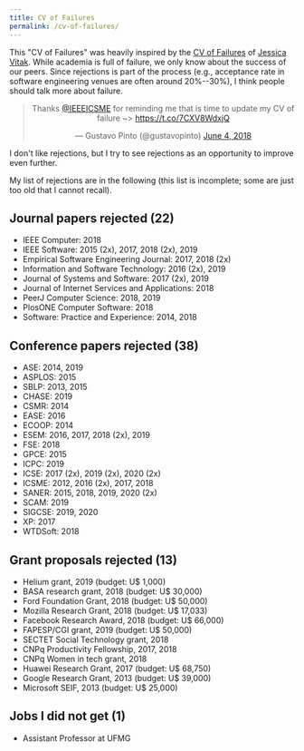 ```yaml
---
title: CV of Failures
permalink: /cv-of-failures/
---
```


This "CV of Failures" was heavily inspired by the [CV of Failures](https://vitak.files.wordpress.com/2017/12/vitak-cv-of-failures-dec17.pdf) of [Jessica Vitak](https://jessicavitak.com/). While academia is full of failure, we only know about the success of our peers. Since rejections is part of the process (e.g., acceptance rate in software engineering venues are often around 20%--30%), I think people should talk more about failure.

<center><blockquote class="twitter-tweet" data-partner="tweetdeck"><p lang="en" dir="ltr">Thanks <a href="https://twitter.com/IEEEICSME?ref_src=twsrc%5Etfw">@IEEEICSME</a> for reminding me that is time to update my CV of failure ~&gt; <a href="https://t.co/7CXV8WdxjQ">https://t.co/7CXV8WdxjQ</a></p>&mdash; Gustavo Pinto (@gustavopinto) <a href="https://twitter.com/gustavopinto/status/1003685173924388864?ref_src=twsrc%5Etfw">June 4, 2018</a></blockquote></center>
<script async src="https://platform.twitter.com/widgets.js" charset="utf-8"></script>

I don't like rejections, but I try to see rejections as an opportunity to improve even further.

My list of rejections are in the following (this list is incomplete; some are just too old that I cannot recall).

## Journal papers rejected (22)

- IEEE Computer: 2018
- IEEE Software: 2015 (2x), 2017, 2018 (2x), 2019
- Empirical Software Engineering Journal: 2017, 2018 (2x)
- Information and Software Technology: 2016 (2x), 2019
- Journal of Systems and Software: 2017 (2x), 2019
- Journal of Internet Services and Applications: 2018
- PeerJ Computer Science: 2018, 2019
- PlosONE Computer Software: 2018
- Software: Practice and Experience: 2014, 2018

## Conference papers rejected (38)

- ASE: 2014, 2019
- ASPLOS: 2015
- SBLP: 2013, 2015
- CHASE: 2019
- CSMR: 2014
- EASE: 2016
- ECOOP: 2014
- ESEM: 2016, 2017, 2018 (2x), 2019
- FSE: 2018
- GPCE: 2015
- ICPC: 2019
- ICSE: 2017 (2x), 2019 (2x), 2020 (2x)
- ICSME: 2012, 2016 (2x), 2017, 2018
- SANER: 2015, 2018, 2019, 2020 (2x)
- SCAM: 2019
- SIGCSE: 2019, 2020
- XP: 2017
- WTDSoft: 2018

## Grant proposals rejected (13)

- Helium grant, 2019 (budget: U$ 1,000)
- BASA research grant, 2018 (budget: U$ 30,000)
- Ford Foundation Grant, 2018 (budget: U$ 50,000)
- Mozilla Research Grant, 2018 (budget: U$ 17,033)
- Facebook Research Award, 2018 (budget: U$ 66,000)
- FAPESP/CGI grant, 2019 (budget: U$ 50,000)
- SECTET Social Technology grant, 2018
- CNPq Productivity Fellowship, 2017, 2018
- CNPq Women in tech grant, 2018
- Huawei Research Grant, 2017 (budget: U$ 68,750)
- Google Research Grant, 2013 (budget: U$ 39,000)
- Microsoft SEIF, 2013 (budget: U$ 25,000)

## Jobs I did not get (1)

- Assistant Professor at UFMG
